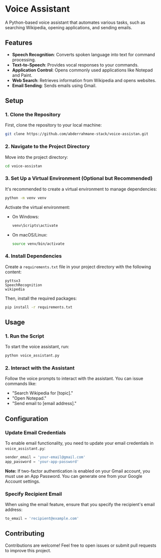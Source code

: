# Voice Assistant

A Python-based voice assistant that automates various tasks, such as searching Wikipedia, opening applications, and sending emails.

## Features

- **Speech Recognition**: Converts spoken language into text for command processing.
- **Text-to-Speech**: Provides vocal responses to your commands.
- **Application Control**: Opens commonly used applications like Notepad and Paint.
- **Web Search**: Retrieves information from Wikipedia and opens websites.
- **Email Sending**: Sends emails using Gmail.

## Setup

### 1. Clone the Repository

First, clone the repository to your local machine:

```bash
git clone https://github.com/abderrahmane-stack/voice-assistan.git
```

### 2. Navigate to the Project Directory

Move into the project directory:

```bash
cd voice-assistan
```

### 3. Set Up a Virtual Environment (Optional but Recommended)

It's recommended to create a virtual environment to manage dependencies:

```bash
python -m venv venv
```

Activate the virtual environment:

- On Windows:
  ```bash
  venv\Scripts\activate
  ```
- On macOS/Linux:
  ```bash
  source venv/bin/activate
  ```

### 4. Install Dependencies

Create a `requirements.txt` file in your project directory with the following content:

```
pyttsx3
SpeechRecognition
wikipedia
```

Then, install the required packages:

```bash
pip install -r requirements.txt
```

## Usage

### 1. Run the Script

To start the voice assistant, run:

```bash
python voice_assistant.py
```

### 2. Interact with the Assistant

Follow the voice prompts to interact with the assistant. You can issue commands like:

- "Search Wikipedia for [topic]."
- "Open Notepad."
- "Send email to [email address]."

## Configuration

### Update Email Credentials

To enable email functionality, you need to update your email credentials in `voice_assistant.py`:

```python
sender_email = 'your-email@gmail.com'
app_password = 'your-app-password'
```

**Note:** If two-factor authentication is enabled on your Gmail account, you must use an App Password. You can generate one from your Google Account settings.

### Specify Recipient Email

When using the email feature, ensure that you specify the recipient's email address:

```python
to_email = 'recipient@example.com'
```

## Contributing

Contributions are welcome! Feel free to open issues or submit pull requests to improve this project.

